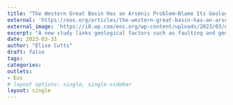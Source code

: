 ```yaml
---
title: "The Western Great Basin Has an Arsenic Problem—Blame Its Geology"
external: 'https://eos.org/articles/the-western-great-basin-has-an-arsenic-problem-blame-its-geology'
external_image: 'https://i0.wp.com/eos.org/wp-content/uploads/2023/03/new-domestic-well.jpg?w=1200&ssl=1'
excerpt: "A new study links geological factors such as faulting and geothermal activity to an elevated risk of arsenic contamination in private wells across the Great Basin."
date: 2023-03-31
author: "Elise Cutts"
draft: false
tags:
categories:
outlets:
- Eos
# layout options: single, single-sidebar
layout: single
---
```


